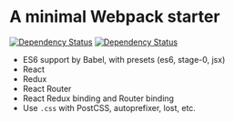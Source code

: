 # A minimal Webpack starter

[![Dependency Status](https://david-dm.org/Jimexist/webpack-starter.svg)](https://david-dm.org/Jimexist/webpack-starter)
[![Dependency Status](https://dependencyci.com/github/Jimexist/webpack-starter/badge)](https://dependencyci.com/github/Jimexist/webpack-starter)

- ES6 support by Babel, with presets (es6, stage-0, jsx)
- React
- Redux
- React Router
- React Redux binding and Router binding
- Use `.css` with PostCSS, autoprefixer, lost, etc.
